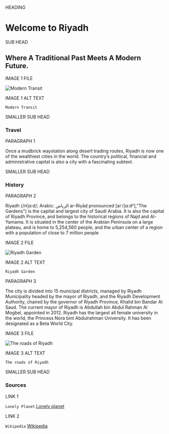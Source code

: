 HEADING

<h1>Welcome to Riyadh</h1>

SUB HEAD

<h2>Where A Traditional Past Meets A Modern Future.</h2>

IMAGE 1 FILE

<img src="transit.jpg" alt="Modern Transit">

IMAGE 1 ALT TEXT

`Modern Transit`

SMALLER SUB HEAD

<h3>Travel</h3>

PARAGRAPH 1

<p1>Once a mudbrick waystation along desert trading routes, Riyadh is now one of the wealthiest cities in the world. The country’s political, financial and administrative capital is also a city with a fascinating subtext.</p1>

SMALLER SUB HEAD

<h3>History</h3>

PARAGRAPH 2

<p2>Riyadh (/rɨˈjɑːd/; Arabic: الرياض‎ ar-Riyāḍ pronounced [arːiˈjɑːdˤ],"The Gardens") is the capital and largest city of Saudi Arabia. It is also the capital of Riyadh Province, and belongs to the historical regions of Najd and Al-Yamama. It is situated in the center of the Arabian Peninsula on a large plateau, and is home to 5,254,560 people, and the urban center of a region with a population of close to 7 million people</p2>

IMAGE 2 FILE

<img src="garden.jpg" alt="Riyadh Garden">

IMAGE 2 ALT TEXT

`Riyadh Garden`

PARAGRAPH 3

<p>The city is divided into 15 municipal districts, managed by Riyadh Municipality headed by the mayor of Riyadh, and the Riyadh Development Authority, chaired by the governor of Riyadh Province, Khalid bin Bandar Al Saud. The current mayor of Riyadh is Abdullah bin Abdul Rahman Al Mogbel, appointed in 2012. Riyadh has the largest all female university in the world, the Princess Nora bint Abdulrahman University. It has been designated as a Beta World City.</p>

IMAGE 3 FILE

<img src="camels-in-truck.jpg" alt="The roads of Riyadh">

IMAGE 3 ALT TEXT

`The roads of Riyadh`

SMALLER SUB HEAD

<h3>Sources</h3>

LINK 1

`Lonely Planet`
<a href="http://www.lonelyplanet.com/saudi-arabia/riyadh">Lonely planet</a>

LINK 2

`Wikipedia`
<a href="http://en.wikipedia.org/wiki/Riyadh">Wikipedia</a>
